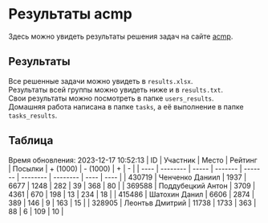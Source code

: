 # Результаты acmp
Здесь можно увидеть результаты решения задач на сайте [acmp](https://acmp.ru). 

## Результаты
Все решенные задачи можно увидеть в `results.xlsx`.  
Результаты всей группы можно увидеть ниже и в `results.txt`.  
Свои результаты можно посмотреть в папке `users_results`.  
Домашняя работа написана в папке `tasks`, а её выполнение в папке `tasks_results`.

## Таблица
Время обновления: 2023-12-17 10:52:13
| ID   | Участник | Место | Рейтинг | Посылки | + (1000) | - (1000) | +    | -    |
| ---- | -------- | ----- | ------- | ------- | -------- | -------- | ---- | ---- |
| 430719 | Ченченко Даниил | 1937 | 6677 | 1248 | 282 | 39 | 368 | 80 |
| 369588 | Поддубецкий Антон | 3709 | 4361 | 670 | 198 | 13 | 234 | 18 |
| 415486 | Шатохин Данил | 6606 | 2874 | 389 | 146 | 9 | 163 | 15 |
| 328905 | Леонтьв Дмитрий | 11738 | 1733 | 363 | 88 | 6 | 109 | 10 |
